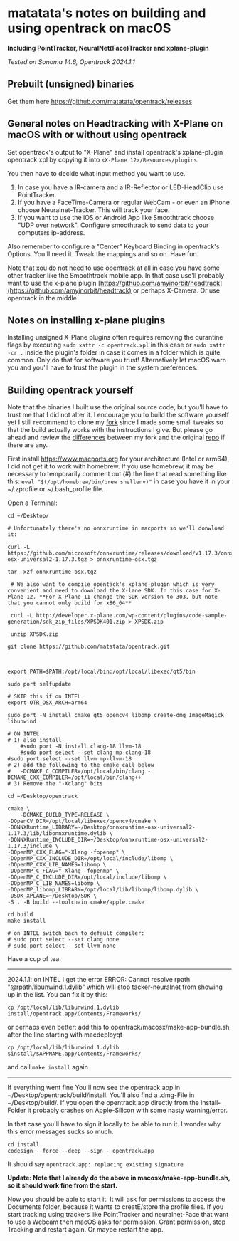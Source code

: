 # matatata's notes on building and using opentrack on macOS

**Including PointTracker, NeuralNet(Face)Tracker and xplane-plugin**

*Tested on Sonoma 14.6, Opentrack 2024.1.1*

## Prebuilt (unsigned) binaries

Get them here https://github.com/matatata/opentrack/releases

## General notes on Headtracking with X-Plane on macOS with or without using opentrack

Set opentrack's output to "X-Plane" and install opentrack's xplane-plugin opentrack.xpl by copying it into `<X-Plane 12>/Resources/plugins`.

You then have to decide what input method you want to use.
1. In case you have a IR-camera and a IR-Reflector or LED-HeadClip use PointTracker.
2. If you have a FaceTime-Camera or regular WebCam - or even an iPhone choose Neuralnet-Tracker. This will track your face.
3. If you want to use the iOS or Android App like Smoothtrack choose "UDP over network". Configure smoothtrack to send data to your computers ip-address.

Also remember to configure a "Center" Keyboard Binding in opentrack's Options. You'll need it. Tweak the mappings and so on. Have fun.

Note that xou do not need to use opentrack at all in case you have some other tracker like the Smoothtrack mobile app. In that case use'll probably want to use the x-plane plugin [https://github.com/amyinorbit/headtrack](https://github.com/amyinorbit/headtrack) or perhaps X-Camera. Or use opentrack in the middle.


## Notes on installing x-plane plugins
Installing unsigned X-Plane plugins often requires removing the qurantine flags by executing `sudo xattr -c opentrack.xpl` in this case or `sudo xattr -cr .` inside the plugin's folder in case it comes in a folder which is quite common. Only do that for software you trust! Alternatively let macOS warn you and you'll have to trust the plugin in the system preferences.

## Building opentrack yourself
Note that the binaries I built use the original source code, but you'll have to trust me that I did not alter it. I encourage you to build the software yourself yet I still recommend to clone my [fork](https://github.com/matatata/opentrack) since I made some small tweaks so that the build actually works with the instructions I give. But please go ahead and review the [differences](https://github.com/opentrack/opentrack/compare/master...matatata:opentrack:master) between my fork and the original [repo](https://github.com/opentrack/opentrack) if there are any.

First install https://www.macports.org for your architecture (Intel or arm64), I did not get it to work with homebrew.
If you use homebrew, it may be necessary to temporarily comment out (#) the line that read something like this: `eval "$(/opt/homebrew/bin/brew shellenv)"` in case you have it in your ~/.zprofile or ~/.bash_profile file.

Open a Terminal:

    cd ~/Desktop/
    
    # Unfortunately there's no onnxruntime in macports so we'll donwload it:

    curl -L https://github.com/microsoft/onnxruntime/releases/download/v1.17.3/onnxruntime-osx-universal2-1.17.3.tgz > onnxruntime-osx.tgz
    
    tar -xzf onnxruntime-osx.tgz 

	 # We also want to compile opentack's xplane-plugin which is very convenient and need to download the X-lane SDK. In this case for X-Plane 12. **For X-Plane 11 change the SDK version to 303, but note that you cannot only build for x86_64**
	 
	 curl -L http://developer.x-plane.com/wp-content/plugins/code-sample-generation/sdk_zip_files/XPSDK401.zip > XPSDK.zip
	 
	 unzip XPSDK.zip

    git clone https://github.com/matatata/opentrack.git

    

    export PATH=$PATH:/opt/local/bin:/opt/local/libexec/qt5/bin
    
    sudo port selfupdate
    
    # SKIP this if on INTEL
    export OTR_OSX_ARCH=arm64

    sudo port -N install cmake qt5 opencv4 libomp create-dmg ImageMagick libunwind

    # ON INTEL:
    # 1) also install
    	#sudo port -N install clang-18 llvm-18
     	#sudo port select --set clang mp-clang-18
	#sudo port select --set llvm mp-llvm-18
    # 2) add the following to the cmake call below
    # 	-DCMAKE_C_COMPILER=/opt/local/bin/clang -DCMAKE_CXX_COMPILER=/opt/local/bin/clang++
    # 3) Remove the "-Xclang" bits
    
    cd ~/Desktop/opentrack
    
    cmake \
        -DCMAKE_BUILD_TYPE=RELEASE \
	-DOpenCV_DIR=/opt/local/libexec/opencv4/cmake \
	-DONNXRuntime_LIBRARY=~/Desktop/onnxruntime-osx-universal2-1.17.3/lib/libonnxruntime.dylib \
	-DONNXRuntime_INCLUDE_DIR=~/Desktop/onnxruntime-osx-universal2-1.17.3/include \
	-DOpenMP_CXX_FLAG="-Xlang -fopenmp" \
	-DOpenMP_CXX_INCLUDE_DIR=/opt/local/include/libomp \
	-DOpenMP_CXX_LIB_NAMES=libomp \
	-DOpenMP_C_FLAG="-Xlang -fopenmp" \
	-DOpenMP_C_INCLUDE_DIR=/opt/local/include/libomp \
	-DOpenMP_C_LIB_NAMES=libomp \
	-DOpenMP_libomp_LIBRARY=/opt/local/lib/libomp/libomp.dylib \
	-DSDK_XPLANE=~/Desktop/SDK \
	-S . -B build --toolchain cmake/apple.cmake
    
    cd build
    make install
    
    # on INTEL switch bach to default compiler:
    # sudo port select --set clang none
    # sudo port select --set llvm none

Have a cup of tea.

--------------
2024.1.1: on INTEL I get the error ERROR: Cannot resolve rpath "@rpath/libunwind.1.dylib" which will stop tacker-neuralnet from showing up in the list. You can fix it by this:

    cp /opt/local/lib/libunwind.1.dylib install/opentrack.app/Contents/Frameworks/

or perhaps even better: add this to opentrack/macosx/make-app-bundle.sh after the line starting with macdeployqt

    cp /opt/local/lib/libunwind.1.dylib $install/$APPNAME.app/Contents/Frameworks/

and call `make install` again

--------------

        
If everything went fine You'll now see the opentrack.app in ~/Desktop/opentrack/build/install. You'll also find a .dmg-File in ~/Desktop/build/. If you open the opentrack.app directly from the install-Folder it probably crashes on Apple-Silicon with some nasty warning/error.

In that case you'll have to sign it locally to be able to run it. I wonder why this error messages sucks so much.

    cd install
    codesign --force --deep --sign - opentrack.app
        
It should say `opentrack.app: replacing existing signature`

**Update: Note that I already do the above in macosx/make-app-bundle.sh, so it should work fine from the start.**
        
Now you should be able to start it. It will ask for permissions to access the Documents folder, because it wants to creatE/store the profile files. If you start tracking using trackers like PointTracker and neuralnet-Face that want to use a Webcam then macOS asks for permission. Grant permission, stop Tracking and restart again. Or maybe restart the app.




  




